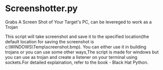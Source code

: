 # Screenshotter.py
Grabs A Screen Shot of Your Target's PC, can be levereged to work as a Trojan

This script will take screenshot and save it to the specified location(the default location for saving the screenshot is c:\\WINDOWS\\Temp\\screenshot.bmp). 
You can either use it in building trojans or you can use some other ways,The script is made for windows but you can use as trojan and create a listener on your terminal using sockets.For detailed explaination, refer to the book - Black Hat Python.

